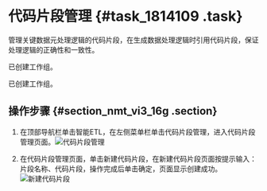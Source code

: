 # 代码片段管理 {#task_1814109 .task}

管理关键数据元处理逻辑的代码片段，在生成数据处理逻辑时引用代码片段，保证处理逻辑的正确性和一致性。

已创建工作组。

已创建工作组。

## 操作步骤 {#section_nmt_vi3_16g .section}

1.  在顶部导航栏单击智能ETL，在左侧菜单栏单击代码片段管理，进入代码片段管理页面。![代码片段管理](http://static-aliyun-doc.oss-cn-hangzhou.aliyuncs.com/assets/img/1436658/156776632456987_zh-CN.png)


2.  在代码片段管理页面，单击新建代码片段，在新建代码片段页面按提示输入：片段名称、代码片段，操作完成后单击确定，页面显示创建成功。![新建代码片段](http://static-aliyun-doc.oss-cn-hangzhou.aliyuncs.com/assets/img/1436658/156776632456988_zh-CN.png)



